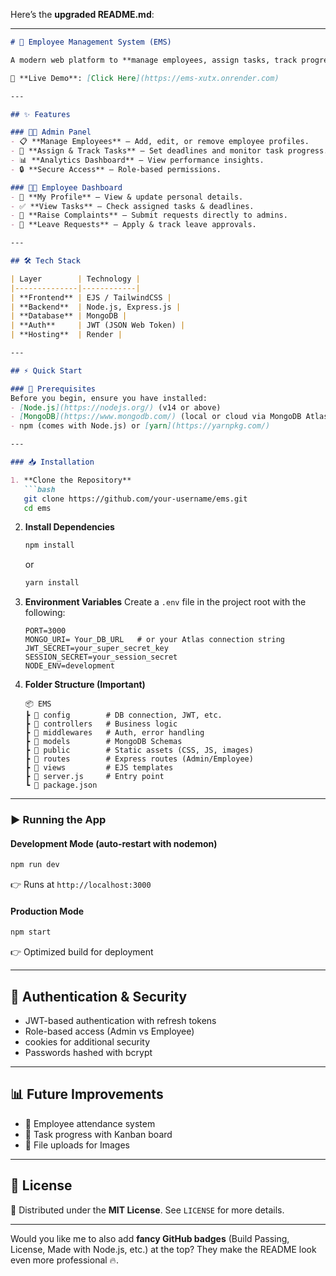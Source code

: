 
Here’s the **upgraded README.md**:

---

````markdown
# 🌟 Employee Management System (EMS)

A modern web platform to **manage employees, assign tasks, track progress, and streamline communication** between Admins and Employees.  

🚀 **Live Demo**: [Click Here](https://ems-xutx.onrender.com)  

---

## ✨ Features

### 👨‍💼 Admin Panel
- 📋 **Manage Employees** – Add, edit, or remove employee profiles.  
- 📝 **Assign & Track Tasks** – Set deadlines and monitor task progress.  
- 📊 **Analytics Dashboard** – View performance insights.    
- 🔒 **Secure Access** – Role-based permissions.  

### 👨‍💻 Employee Dashboard
- 🙋 **My Profile** – View & update personal details.  
- ✅ **View Tasks** – Check assigned tasks & deadlines.  
- 📢 **Raise Complaints** – Submit requests directly to admins.  
- 📅 **Leave Requests** – Apply & track leave approvals.  

---

## 🛠️ Tech Stack

| Layer        | Technology |
|--------------|------------|
| **Frontend** | EJS / TailwindCSS |
| **Backend**  | Node.js, Express.js |
| **Database** | MongoDB |
| **Auth**     | JWT (JSON Web Token) |
| **Hosting**  | Render |

---

## ⚡ Quick Start  

### 🔑 Prerequisites
Before you begin, ensure you have installed:  
- [Node.js](https://nodejs.org/) (v14 or above)  
- [MongoDB](https://www.mongodb.com/) (local or cloud via MongoDB Atlas)  
- npm (comes with Node.js) or [yarn](https://yarnpkg.com/)  

---

### 📥 Installation  

1. **Clone the Repository**
   ```bash
   git clone https://github.com/your-username/ems.git
   cd ems
````

2. **Install Dependencies**

   ```bash
   npm install
   ```

   or

   ```bash
   yarn install
   ```

3. **Environment Variables**
   Create a `.env` file in the project root with the following:

   ```env
   PORT=3000
   MONGO_URI= Your_DB_URL   # or your Atlas connection string
   JWT_SECRET=your_super_secret_key
   SESSION_SECRET=your_session_secret
   NODE_ENV=development
   ```

4. **Folder Structure (Important)**

   ```
   📦 EMS
   ┣ 📂 config        # DB connection, JWT, etc.
   ┣ 📂 controllers   # Business logic
   ┣ 📂 middlewares   # Auth, error handling
   ┣ 📂 models        # MongoDB Schemas
   ┣ 📂 public        # Static assets (CSS, JS, images)
   ┣ 📂 routes        # Express routes (Admin/Employee)
   ┣ 📂 views         # EJS templates
   ┣ 📜 server.js     # Entry point
   ┗ 📜 package.json
   ```

---

### ▶️ Running the App

#### Development Mode (auto-restart with nodemon)

```bash
npm run dev
```

👉 Runs at `http://localhost:3000`

#### Production Mode

```bash
npm start
```

👉 Optimized build for deployment

---

## 🔐 Authentication & Security

* JWT-based authentication with refresh tokens
* Role-based access (Admin vs Employee)
* cookies for additional security
* Passwords hashed with bcrypt

---

## 📊 Future Improvements

* 📌 Employee attendance system
* 📌 Task progress with Kanban board
* 📌 File uploads for Images


---

## 📜 License

📝 Distributed under the **MIT License**.
See `LICENSE` for more details.

---


Would you like me to also add **fancy GitHub badges** (Build Passing, License, Made with Node.js, etc.) at the top? They make the README look even more professional 🔥.
```
